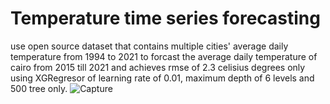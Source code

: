 # Temperature time series forecasting 
use open source dataset that contains multiple cities' average daily temperature from 1994 to 2021 to forcast the average daily temperature of cairo from 2015 till 2021 and achieves rmse of 2.3 celisius degrees only using XGRegresor of learning rate of 0.01, maximum depth of 6 levels and 500 tree only. 
![Capture](https://user-images.githubusercontent.com/83555471/183273459-2cc311e0-a264-409d-a72d-c85455e402d1.PNG)
